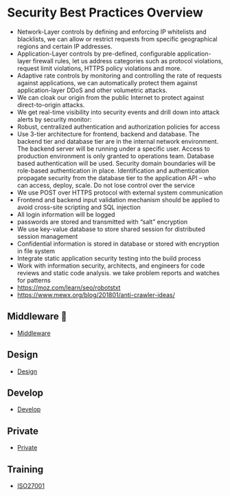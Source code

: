 # Security Best Practices Overview


* Network-Layer controls by defining and enforcing IP whitelists and blacklists, we can allow or restrict requests from specific geographical regions and certain IP addresses.
* Application-Layer controls by pre-defined, configurable application-layer firewall rules, let us address categories such as protocol violations, request limit violations, HTTPS policy violations and more.
* Adaptive rate controls by monitoring and controlling the rate of requests against applications, we can automatically protect them against application-layer DDoS and other volumetric attacks. 
* We can cloak our origin from the public Internet to protect against direct-to-origin attacks.
* We get real-time visibility into security events and drill down into attack alerts by security monitor:
* Robust, centralized authentication and authorization policies for access
* Use 3-tier architecture for frontend, backend and database. The backend tier and database tier are in the internal network environment. The backend server will be running under a specific user. Access to production environment is only granted to operations team. Database based authentication will be used. Security domain boundaries will be role-based authentication in place. Identification and authentication propagate security from the database tier to the application API – who can access, deploy, scale.  Do not lose control over the service
* We use POST over HTTPS protocol with external system communication
* Frontend and backend input validation mechanism should be applied to avoid cross-site scripting and SQL injection  
* All login information will be logged 
* passwords are stored and transmitted with “salt” encryption
* We use key-value database to store shared session for distributed session management
* Confidential information is stored in database or stored with encryption in file system 
* Integrate static application security testing into the build process
* Work with information security, architects, and engineers for code reviews and static code analysis. we take problem reports and watches for patterns
* https://moz.com/learn/seo/robotstxt
* https://www.mewx.org/blog/201801/anti-crawler-ideas/

## Middleware 

* [Middleware](middleware/middleware.md)

## Design

*  [Design](design/design.md)


## Develop

* [Develop](develop/develop.md)

## Private

* [Private](private/private.md)

## Training

* [ISO27001](https://www.iso.org/isoiec-27001-information-security.html)